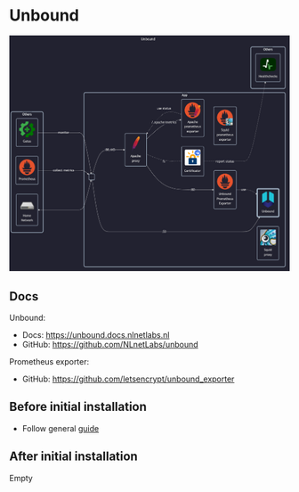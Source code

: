 # Unbound

![diagram](../../docs/diagrams/out/apps/unbound.png)

## Docs

Unbound:

- Docs: <https://unbound.docs.nlnetlabs.nl>
- GitHub: <https://github.com/NLnetLabs/unbound>

Prometheus exporter:

- GitHub: <https://github.com/letsencrypt/unbound_exporter>

## Before initial installation

- Follow general [guide](../../docs/Checklist%20for%20new%20docker-apps.md)

## After initial installation

Empty
